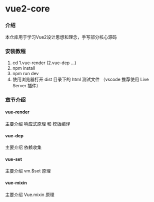 # vue2-core

### 介绍
本仓库用于学习Vue2设计思想和理念，手写部分核心源码

### 安装教程
1.  cd 1.vue-render (2.vue-dep ...)
2.  npm install
3.  npm run dev
4.  使用浏览器打开 dist 目录下的 html 测试文件 （vscode 推荐使用 Live Server 插件）

### 章节介绍
#### vue-render
主要介绍 响应式原理 和 模版编译

#### vue-dep
主要介绍 依赖收集

#### vue-set
主要介绍 vm.$set 原理

#### vue-mixin
主要介绍 Vue.mixin 原理
